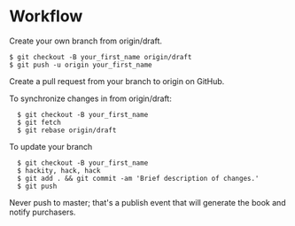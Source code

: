 # Workflow

Create your own branch from origin/draft.

```
$ git checkout -B your_first_name origin/draft
$ git push -u origin your_first_name
```

Create a pull request from your branch to origin on GitHub.

To synchronize changes in from origin/draft:
```
  $ git checkout -B your_first_name
  $ git fetch
  $ git rebase origin/draft
```

To update your branch
```
  $ git checkout -B your_first_name
  $ hackity, hack, hack
  $ git add . && git commit -am 'Brief description of changes.'
  $ git push
```

Never push to master; that's a publish event that will generate the book and notify purchasers.
